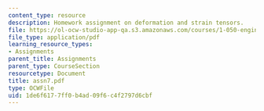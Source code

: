 ```yaml
---
content_type: resource
description: Homework assignment on deformation and strain tensors.
file: https://ol-ocw-studio-app-qa.s3.amazonaws.com/courses/1-050-engineering-mechanics-i-fall-2007/1de6f6177ff0b4ad09f6c4f2797d6cbf_assn7.pdf
file_type: application/pdf
learning_resource_types:
- Assignments
parent_title: Assignments
parent_type: CourseSection
resourcetype: Document
title: assn7.pdf
type: OCWFile
uid: 1de6f617-7ff0-b4ad-09f6-c4f2797d6cbf
---
```

